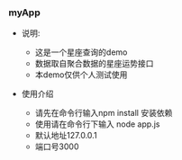 ### myApp

+ 说明: 
  + 这是一个星座查询的demo
  + 数据取自聚合数据的星座运势接口 
  + 本demo仅供个人测试使用

+ 使用介绍
  + 请先在命令行输入npm install 安装依赖
  + 使用请在命令行下输入 node app.js  
  + 默认地址127.0.0.1
  + 端口号3000